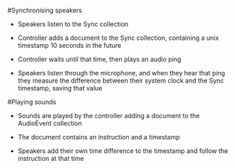 #Synchronising speakers

- Speakers listen to the Sync collection

- Controller adds a document to the Sync collection, containing a unix timestamp 10 seconds in the future

- Controller waits until that time, then plays an audio ping

- Speakers listen through the microphone, and when they hear that ping they measure the difference between their system clock and the Sync timestamp, saving that value

#Playing sounds

- Sounds are played by the controller adding a document to the AudioEvent collection

- The document contains an instruction and a timestamp

- Speakers add their own time difference to the timestamp and follow the instruction at that time